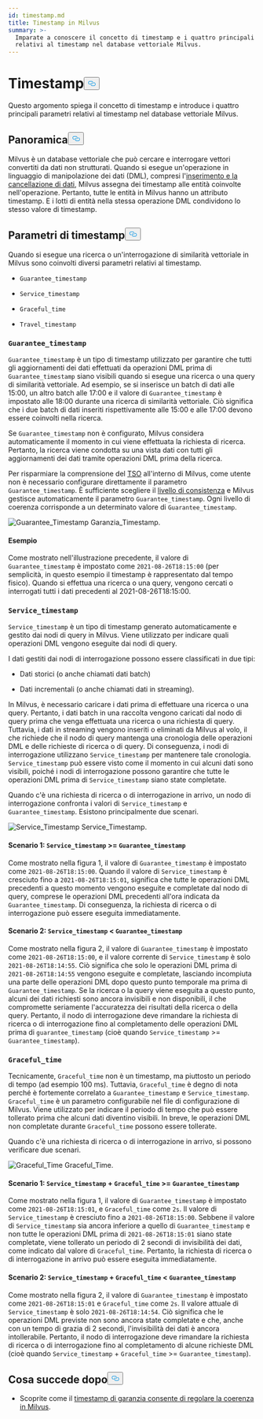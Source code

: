 ```yaml
---
id: timestamp.md
title: Timestamp in Milvus
summary: >-
  Imparate a conoscere il concetto di timestamp e i quattro principali parametri
  relativi al timestamp nel database vettoriale Milvus.
---
```

<h1 id="Timestamp" class="common-anchor-header">Timestamp<button data-href="#Timestamp" class="anchor-icon" translate="no">
      <svg translate="no"
        aria-hidden="true"
        focusable="false"
        height="20"
        version="1.1"
        viewBox="0 0 16 16"
        width="16"
      >
        <path
          fill="#0092E4"
          fill-rule="evenodd"
          d="M4 9h1v1H4c-1.5 0-3-1.69-3-3.5S2.55 3 4 3h4c1.45 0 3 1.69 3 3.5 0 1.41-.91 2.72-2 3.25V8.59c.58-.45 1-1.27 1-2.09C10 5.22 8.98 4 8 4H4c-.98 0-2 1.22-2 2.5S3 9 4 9zm9-3h-1v1h1c1 0 2 1.22 2 2.5S13.98 12 13 12H9c-.98 0-2-1.22-2-2.5 0-.83.42-1.64 1-2.09V6.25c-1.09.53-2 1.84-2 3.25C6 11.31 7.55 13 9 13h4c1.45 0 3-1.69 3-3.5S14.5 6 13 6z"
        ></path>
      </svg>
    </button></h1><p>Questo argomento spiega il concetto di timestamp e introduce i quattro principali parametri relativi al timestamp nel database vettoriale Milvus.</p>
<h2 id="Overview" class="common-anchor-header">Panoramica<button data-href="#Overview" class="anchor-icon" translate="no">
      <svg translate="no"
        aria-hidden="true"
        focusable="false"
        height="20"
        version="1.1"
        viewBox="0 0 16 16"
        width="16"
      >
        <path
          fill="#0092E4"
          fill-rule="evenodd"
          d="M4 9h1v1H4c-1.5 0-3-1.69-3-3.5S2.55 3 4 3h4c1.45 0 3 1.69 3 3.5 0 1.41-.91 2.72-2 3.25V8.59c.58-.45 1-1.27 1-2.09C10 5.22 8.98 4 8 4H4c-.98 0-2 1.22-2 2.5S3 9 4 9zm9-3h-1v1h1c1 0 2 1.22 2 2.5S13.98 12 13 12H9c-.98 0-2-1.22-2-2.5 0-.83.42-1.64 1-2.09V6.25c-1.09.53-2 1.84-2 3.25C6 11.31 7.55 13 9 13h4c1.45 0 3-1.69 3-3.5S14.5 6 13 6z"
        ></path>
      </svg>
    </button></h2><p>Milvus è un database vettoriale che può cercare e interrogare vettori convertiti da dati non strutturati. Quando si esegue un'operazione in linguaggio di manipolazione dei dati (DML), compresi l'<a href="https://milvus.io/docs/v2.1.x/data_processing.md">inserimento e la cancellazione di dati</a>, Milvus assegna dei timestamp alle entità coinvolte nell'operazione. Pertanto, tutte le entità in Milvus hanno un attributo timestamp. E i lotti di entità nella stessa operazione DML condividono lo stesso valore di timestamp.</p>
<h2 id="Timestamp-parameters" class="common-anchor-header">Parametri di timestamp<button data-href="#Timestamp-parameters" class="anchor-icon" translate="no">
      <svg translate="no"
        aria-hidden="true"
        focusable="false"
        height="20"
        version="1.1"
        viewBox="0 0 16 16"
        width="16"
      >
        <path
          fill="#0092E4"
          fill-rule="evenodd"
          d="M4 9h1v1H4c-1.5 0-3-1.69-3-3.5S2.55 3 4 3h4c1.45 0 3 1.69 3 3.5 0 1.41-.91 2.72-2 3.25V8.59c.58-.45 1-1.27 1-2.09C10 5.22 8.98 4 8 4H4c-.98 0-2 1.22-2 2.5S3 9 4 9zm9-3h-1v1h1c1 0 2 1.22 2 2.5S13.98 12 13 12H9c-.98 0-2-1.22-2-2.5 0-.83.42-1.64 1-2.09V6.25c-1.09.53-2 1.84-2 3.25C6 11.31 7.55 13 9 13h4c1.45 0 3-1.69 3-3.5S14.5 6 13 6z"
        ></path>
      </svg>
    </button></h2><p>Quando si esegue una ricerca o un'interrogazione di similarità vettoriale in Milvus sono coinvolti diversi parametri relativi al timestamp.</p>
<ul>
<li><p><code translate="no">Guarantee_timestamp</code></p></li>
<li><p><code translate="no">Service_timestamp</code></p></li>
<li><p><code translate="no">Graceful_time</code></p></li>
<li><p><code translate="no">Travel_timestamp</code></p></li>
</ul>
<h3 id="Guaranteetimestamp" class="common-anchor-header"><code translate="no">Guarantee_timestamp</code></h3><p><code translate="no">Guarantee_timestamp</code> è un tipo di timestamp utilizzato per garantire che tutti gli aggiornamenti dei dati effettuati da operazioni DML prima di <code translate="no">Guarantee_timestamp</code> siano visibili quando si esegue una ricerca o una query di similarità vettoriale. Ad esempio, se si inserisce un batch di dati alle 15:00, un altro batch alle 17:00 e il valore di <code translate="no">Guarantee_timestamp</code> è impostato alle 18:00 durante una ricerca di similarità vettoriale. Ciò significa che i due batch di dati inseriti rispettivamente alle 15:00 e alle 17:00 devono essere coinvolti nella ricerca.</p>
<p>Se <code translate="no">Guarantee_timestamp</code> non è configurato, Milvus considera automaticamente il momento in cui viene effettuata la richiesta di ricerca. Pertanto, la ricerca viene condotta su una vista dati con tutti gli aggiornamenti dei dati tramite operazioni DML prima della ricerca.</p>
<p>Per risparmiare la comprensione del <a href="https://github.com/milvus-io/milvus/blob/master/docs/design_docs/20211214-milvus_hybrid_ts.md">TSO</a> all'interno di Milvus, come utente non è necessario configurare direttamente il parametro <code translate="no">Guarantee_timestamp</code>. È sufficiente scegliere il <a href="https://milvus.io/docs/v2.1.x/consistency.md">livello di consistenza</a> e Milvus gestisce automaticamente il parametro <code translate="no">Guarantee_timestamp</code>. Ogni livello di coerenza corrisponde a un determinato valore di <code translate="no">Guarantee_timestamp</code>.</p>
<p>
  
   <span class="img-wrapper"> <img translate="no" src="/docs/v2.6.x/assets/Guarantee_Timestamp.png" alt="Guarantee_Timestamp" class="doc-image" id="guarantee_timestamp" />
   </span> <span class="img-wrapper"> <span>Garanzia_Timestamp</span>. </span></p>
<h4 id="Example" class="common-anchor-header">Esempio</h4><p>Come mostrato nell'illustrazione precedente, il valore di <code translate="no">Guarantee_timestamp</code> è impostato come <code translate="no">2021-08-26T18:15:00</code> (per semplicità, in questo esempio il timestamp è rappresentato dal tempo fisico). Quando si effettua una ricerca o una query, vengono cercati o interrogati tutti i dati precedenti al 2021-08-26T18:15:00.</p>
<h3 id="Servicetimestamp" class="common-anchor-header"><code translate="no">Service_timestamp</code></h3><p><code translate="no">Service_timestamp</code> è un tipo di timestamp generato automaticamente e gestito dai nodi di query in Milvus. Viene utilizzato per indicare quali operazioni DML vengono eseguite dai nodi di query.</p>
<p>I dati gestiti dai nodi di interrogazione possono essere classificati in due tipi:</p>
<ul>
<li><p>Dati storici (o anche chiamati dati batch)</p></li>
<li><p>Dati incrementali (o anche chiamati dati in streaming).</p></li>
</ul>
<p>In Milvus, è necessario caricare i dati prima di effettuare una ricerca o una query. Pertanto, i dati batch in una raccolta vengono caricati dal nodo di query prima che venga effettuata una ricerca o una richiesta di query. Tuttavia, i dati in streaming vengono inseriti o eliminati da Milvus al volo, il che richiede che il nodo di query mantenga una cronologia delle operazioni DML e delle richieste di ricerca o di query. Di conseguenza, i nodi di interrogazione utilizzano <code translate="no">Service_timestamp</code> per mantenere tale cronologia. <code translate="no">Service_timestamp</code> può essere visto come il momento in cui alcuni dati sono visibili, poiché i nodi di interrogazione possono garantire che tutte le operazioni DML prima di <code translate="no">Service_timestamp</code> siano state completate.</p>
<p>Quando c'è una richiesta di ricerca o di interrogazione in arrivo, un nodo di interrogazione confronta i valori di <code translate="no">Service_timestamp</code> e <code translate="no">Guarantee_timestamp</code>. Esistono principalmente due scenari.</p>
<p>
  
   <span class="img-wrapper"> <img translate="no" src="/docs/v2.6.x/assets/Service_Timestamp.png" alt="Service_Timestamp" class="doc-image" id="service_timestamp" />
   </span> <span class="img-wrapper"> <span>Service_Timestamp</span>. </span></p>
<h4 id="Scenario-1-Servicetimestamp--Guaranteetimestamp" class="common-anchor-header">Scenario 1: <code translate="no">Service_timestamp</code> &gt;= <code translate="no">Guarantee_timestamp</code></h4><p>Come mostrato nella figura 1, il valore di <code translate="no">Guarantee_timestamp</code> è impostato come <code translate="no">2021-08-26T18:15:00</code>. Quando il valore di <code translate="no">Service_timestamp</code> è cresciuto fino a <code translate="no">2021-08-26T18:15:01</code>, significa che tutte le operazioni DML precedenti a questo momento vengono eseguite e completate dal nodo di query, comprese le operazioni DML precedenti all'ora indicata da <code translate="no">Guarantee_timestamp</code>. Di conseguenza, la richiesta di ricerca o di interrogazione può essere eseguita immediatamente.</p>
<h4 id="Scenario-2-Servicetimestamp--Guaranteetimestamp" class="common-anchor-header">Scenario 2: <code translate="no">Service_timestamp</code> &lt; <code translate="no">Guarantee_timestamp</code></h4><p>Come mostrato nella figura 2, il valore di <code translate="no">Guarantee_timestamp</code> è impostato come <code translate="no">2021-08-26T18:15:00</code>, e il valore corrente di <code translate="no">Service_timestamp</code> è solo <code translate="no">2021-08-26T18:14:55</code>. Ciò significa che solo le operazioni DML prima di <code translate="no">2021-08-26T18:14:55</code> vengono eseguite e completate, lasciando incompiuta una parte delle operazioni DML dopo questo punto temporale ma prima di <code translate="no">Guarantee_timestamp</code>. Se la ricerca o la query viene eseguita a questo punto, alcuni dei dati richiesti sono ancora invisibili e non disponibili, il che compromette seriamente l'accuratezza dei risultati della ricerca o della query. Pertanto, il nodo di interrogazione deve rimandare la richiesta di ricerca o di interrogazione fino al completamento delle operazioni DML prima di <code translate="no">guarantee_timestamp</code> (cioè quando <code translate="no">Service_timestamp</code> &gt;= <code translate="no">Guarantee_timestamp</code>).</p>
<h3 id="Gracefultime" class="common-anchor-header"><code translate="no">Graceful_time</code></h3><p>Tecnicamente, <code translate="no">Graceful_time</code> non è un timestamp, ma piuttosto un periodo di tempo (ad esempio 100 ms). Tuttavia, <code translate="no">Graceful_time</code> è degno di nota perché è fortemente correlato a <code translate="no">Guarantee_timestamp</code> e <code translate="no">Service_timestamp</code>. <code translate="no">Graceful_time</code> è un parametro configurabile nel file di configurazione di Milvus. Viene utilizzato per indicare il periodo di tempo che può essere tollerato prima che alcuni dati diventino visibili. In breve, le operazioni DML non completate durante <code translate="no">Graceful_time</code> possono essere tollerate.</p>
<p>Quando c'è una richiesta di ricerca o di interrogazione in arrivo, si possono verificare due scenari.</p>
<p>
  
   <span class="img-wrapper"> <img translate="no" src="/docs/v2.6.x/assets/Graceful_Time.png" alt="Graceful_Time" class="doc-image" id="graceful_time" />
   </span> <span class="img-wrapper"> <span>Graceful_Time</span>. </span></p>
<h4 id="Scenario-1-Servicetimestamp--+--Gracefultime--Guaranteetimestamp" class="common-anchor-header">Scenario 1: <code translate="no">Service_timestamp</code> + <code translate="no">Graceful_time</code> &gt;= <code translate="no">Guarantee_timestamp</code></h4><p>Come mostrato nella figura 1, il valore di <code translate="no">Guarantee_timestamp</code> è impostato come <code translate="no">2021-08-26T18:15:01</code>, e <code translate="no">Graceful_time</code> come <code translate="no">2s</code>. Il valore di <code translate="no">Service_timestamp</code> è cresciuto fino a <code translate="no">2021-08-26T18:15:00</code>. Sebbene il valore di <code translate="no">Service_timestamp</code> sia ancora inferiore a quello di <code translate="no">Guarantee_timestamp</code> e non tutte le operazioni DML prima di <code translate="no">2021-08-26T18:15:01</code> siano state completate, viene tollerato un periodo di 2 secondi di invisibilità dei dati, come indicato dal valore di <code translate="no">Graceful_time</code>. Pertanto, la richiesta di ricerca o di interrogazione in arrivo può essere eseguita immediatamente.</p>
<h4 id="Scenario-2-Servicetimestamp--+--Gracefultime--Guaranteetimestamp" class="common-anchor-header">Scenario 2: <code translate="no">Service_timestamp</code> + <code translate="no">Graceful_time</code> &lt; <code translate="no">Guarantee_timestamp</code></h4><p>Come mostrato nella figura 2, il valore di <code translate="no">Guarantee_timestamp</code> è impostato come <code translate="no">2021-08-26T18:15:01</code> e <code translate="no">Graceful_time</code> come <code translate="no">2s</code>. Il valore attuale di <code translate="no">Service_timestamp</code> è solo <code translate="no">2021-08-26T18:14:54</code>. Ciò significa che le operazioni DML previste non sono ancora state completate e che, anche con un tempo di grazia di 2 secondi, l'invisibilità dei dati è ancora intollerabile. Pertanto, il nodo di interrogazione deve rimandare la richiesta di ricerca o di interrogazione fino al completamento di alcune richieste DML (cioè quando <code translate="no">Service_timestamp</code> + <code translate="no">Graceful_time</code> &gt;= <code translate="no">Guarantee_timestamp</code>).</p>
<h2 id="Whats-next" class="common-anchor-header">Cosa succede dopo<button data-href="#Whats-next" class="anchor-icon" translate="no">
      <svg translate="no"
        aria-hidden="true"
        focusable="false"
        height="20"
        version="1.1"
        viewBox="0 0 16 16"
        width="16"
      >
        <path
          fill="#0092E4"
          fill-rule="evenodd"
          d="M4 9h1v1H4c-1.5 0-3-1.69-3-3.5S2.55 3 4 3h4c1.45 0 3 1.69 3 3.5 0 1.41-.91 2.72-2 3.25V8.59c.58-.45 1-1.27 1-2.09C10 5.22 8.98 4 8 4H4c-.98 0-2 1.22-2 2.5S3 9 4 9zm9-3h-1v1h1c1 0 2 1.22 2 2.5S13.98 12 13 12H9c-.98 0-2-1.22-2-2.5 0-.83.42-1.64 1-2.09V6.25c-1.09.53-2 1.84-2 3.25C6 11.31 7.55 13 9 13h4c1.45 0 3-1.69 3-3.5S14.5 6 13 6z"
        ></path>
      </svg>
    </button></h2><ul>
<li>Scoprite come il <a href="/docs/it/consistency.md">timestamp di garanzia consente di regolare la coerenza in Milvus</a>.</li>
</ul>
